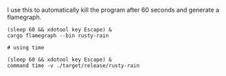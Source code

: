 I use this to automatically kill the program after 60 seconds and generate a flamegraph.

```shell
(sleep 60 && xdotool key Escape) &
cargo flamegraph --bin rusty-rain

# using time

(sleep 60 && xdotool key Escape) &
command time -v ./target/release/rusty-rain
```

